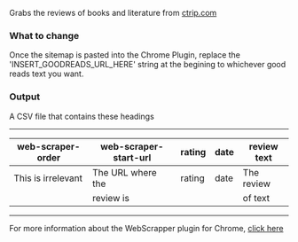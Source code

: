 Grabs the reviews of books and literature from [ctrip.com](https://www.ctrip.com/)

### What to change
Once the sitemap is pasted into the Chrome Plugin, replace the 'INSERT_GOODREADS_URL_HERE' string at the begining to whichever good reads text you want. 

### Output

A CSV file that contains these headings

---------------------------------------------------------------------------
| web-scraper-order | web-scraper-start-url | rating | date | review text |
|-------------------|-----------------------|--------|------|-------------|
|This is irrelevant |  The URL where the    |rating  |date  |The review   |
|                   |     review is         |        |      | of text     |
---------------------------------------------------------------------------

For more information about the WebScrapper plugin for Chrome, [click here](https://github.com/DigiLabUGA/Chrome-WebScraper-Dump)

